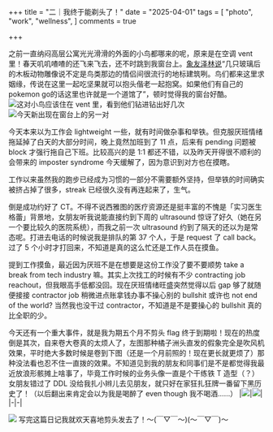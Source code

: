 +++
title = "二｜我终于能剃头了！"
date = "2025-04-01"
tags = [
    "photo",
    "work",
    "wellness",
]
comments = true

+++

之前一直纳闷高层公寓光光滑滑的外面的小鸟都哪来的呢，原来是在空调 vent 里！春天叽叽喳喳的还飞来飞去，还不时跳到我窗台上。[象友泽林说](https://social.butnot.today/@zillionk/114264155507305776)“几只玻璃后的木板动物雕像说不定是鸟类那边的情侣间很流行的地标建筑咧。鸟们都来这里求姻缘，传说在这里一起吃坚果就可以抱头偕老一起抱窝。如果他们有自己的pokemon go的话这里也许就是一个道馆了”，顿时觉得我的窗台好酷。
![这对小鸟应该住在 vent 里，看到他们钻进钻出好几次](https://media.douchi.space/douchi/media_attachments/files/114/258/412/765/839/738/original/b0621bc6c4fab36e.jpg)
![今天新出现在窗台上的另一对](https://media.douchi.space/douchi/media_attachments/files/114/263/982/896/546/478/original/af4347587f28e738.png)

今天本来以为工作会 lightweight 一些，就有时间做杂事和举铁。但克服厌班情绪拖延掉了白天的大部分时间，晚上竟然加班到了 11 点，后来有 pending 问题被 block 才强行拖自己下班。比较高兴的是 1:1 都还不错，以及昨天开得很不顺利的会带来的 imposter syndrome 今天缓解了，因为意识到对方也在摸瞎。

工作以来虽然我的跑步已经成为习惯的一部分不需要额外坚持，但举铁的时间确实被挤占掉了很多，streak 已经很久没有再连起来了，生气。

倒是成功约好了 CT。不得不说西雅图的医疗资源还是挺丰富的不愧是「实习医生格蕾」背景地，女朋友听我说能直接约到下周的 ultrasound 惊讶了好久（她在另一个要比较久的医院系统），而我之前一次 ultrasound 约到了隔天的还以为是常态呢。打进去电话的时候说我是排队的第 37 个人，于是 request 了 call back。过了 5 个小时才打回来，不知道是真的这么忙还是工作人员在摸鱼。

提到工作摸鱼，最近因为厌班不是在想要是这份工作没了要不要顺势 take a break from tech industry 嘛。其实上次找工的时候有不少 contracting job reachout，但我眼高手低都没回。现在厌班情绪旺盛突然觉得以后 gap 够了就随便接接 contractor job 稍微进点账拿钱办事不操心别的 bullshit 或许也 not end of the world? 当然我也没干过 contractor，不知道是不是要操心的 bullshit 真的比全职的少。

今天还有一个重大事件，就是我为期五个月不剪头 flag 终于到期啦！现在的热度倒是其次，自来卷大卷真的太烦人了，左图那种橘子洲头直发的假象完全是吹风机效果，平时绝大多数时候是卷到下图（还是一个月前照的！现在更长就更烦了）那种没法看也忍不住一直拨的效果。不知道见到我的朋友和同事们是不是都觉得我最近放浪形骸摊上啥事了，毕竟工作时候的业务头像一直是个干练铁 T 造型（？）女朋友错过了 DDL 没给我扎小辫儿去见朋友，就只好在家狂扎狂牌一番留下黑历史了！（以后翻出来肯定会以为我是喝醉了 even though 我不喝酒……）
|![](https://media.douchi.space/douchi/media_attachments/files/114/267/151/949/326/721/original/4cb46b8dd1e44dab.png)|![](https://media.douchi.space/douchi/media_attachments/files/114/267/144/812/036/015/original/b088301ee1f09fad.png)|
|-|-|

![](https://media.douchi.space/douchi/media_attachments/files/114/134/663/169/133/183/original/5e859d6c1f476f74.jpg)
写完这篇日记我就欢天喜地剪头发去了！～(￣▽￣～)(～￣▽￣)～
